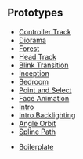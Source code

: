 ## Prototypes

+ [Controller Track](./controller-track.html)
+ [Diorama](./diorama.html)
+ [Forest](./forest-assets.html)
+ [Head Track](./head-track.html)
+ [Blink Transition](./modal-blink.html)
+ [Inception](./inception.html)
+ [Bedroom](./bedroom-assets.html)
+ [Point and Select](./point-and-select.html)
+ [Face Animation](./face-animation.html)
+ [Intro](./intro.html)
+ [Intro Backlighting](./intro-backlight.html)
+ [Angle Orbit](./angle-orbit.html)
+ [Spline Path](./spline-path.html)
<!-- + [Door Subtraction](./door-subtract.html) -->
<!-- + [Door Union](./door-union.html) -->
<!-- + [4 Doors Union](./door-union2.html) -->
+ [Boilerplate](./webvr-boilerplate.html)
